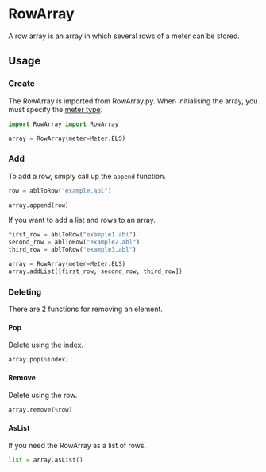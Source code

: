 # RowArray

A row array is an array in which several rows of a meter can be stored.

## Usage

### Create
The RowArray is imported from RowArray.py. When initialising the array, you must specify the [meter type](Meter.md).

````Python
import RowArray import RowArray

array = RowArray(meter=Meter.ELS)
````

### Add
To add a row, simply call up the `append` function.

````Python
row = ablToRow("example.abl")

array.append(row)
````

If you want to add a list and rows to an array.

````Python
first_row = ablToRow("example1.abl")
second_row = ablToRow("example2.abl")
third_row = ablToRow("example3.abl")

array = RowArray(meter=Meter.ELS)
array.addList([first_row, second_row, third_row])
````

### Deleting
There are 2 functions for removing an element.

#### Pop
Delete using the index.

````Python
array.pop(%index)
````

#### Remove
Delete using the row.
````Python
array.remove(%row)
````

#### AsList
If you need the RowArray as a list of rows.
````Python
list = array.asList()
````


